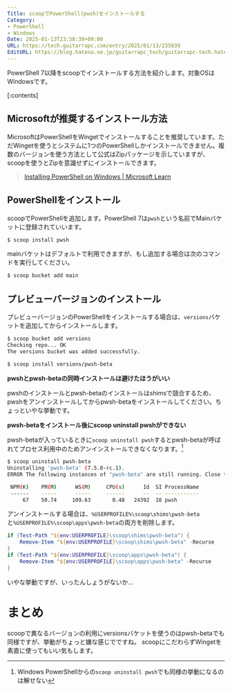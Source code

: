 ```yaml
---
Title: scoopでPowerShell(pwsh)をインストールする
Category:
- PowerShell
- Windows
Date: 2025-01-13T23:58:39+09:00
URL: https://tech.guitarrapc.com/entry/2025/01/13/235839
EditURL: https://blog.hatena.ne.jp/guitarrapc_tech/guitarrapc-tech.hatenablog.com/atom/entry/6802418398319871069
---
```


PowerShell 7以降をscoopでインストールする方法を紹介します。対象OSはWindowsです。

[:contents]

## Microsoftが推奨するインストール方法

MicrosoftはPowerShellをWingetでインストールすることを推奨しています。ただWingetを使うとシステムに1つのPowerShellしかインストールできません。複数のバージョンを使う方法として公式はZipパッケージを示していますが、scoopを使うとZipを意識せずにインストールできます。

> [Installing PowerShell on Windows | Microsoft Learn](https://learn.microsoft.com/en-us/powershell/scripting/install/installing-powershell-on-windows?view=powershell-7.4)

## PowerShellをインストール

scoopでPowerShellを追加します。PowerShell 7は`pwsh`という名前でMainバケットに登録されていいます。

```sh
$ scoop install pwsh
```

mainバケットはデフォルトで利用できますが、もし追加する場合は次のコマンドを実行してください。

```sh
$ scoop bucket add main
```

## プレビューバージョンのインストール

プレビューバージョンのPowerShellをインストールする場合は、`versions`バケットを追加してからインストールします。

```sh
$ scoop bucket add versions
Checking repo... OK
The versions bucket was added successfully.
```

```sh
$ scoop install versions/pwsh-beta
```

**pwshとpwsh-betaの同時インストールは避けたほうがいい**

pwshのインストールとpwsh-betaのインストールはshimsで競合するため、pwshをアンインストールしてからpwsh-betaをインストールしてください。ちょっといやな挙動です。

**pwsh-betaをインストール後にscoop uninstall pwshができない**

pwsh-betaが入っているときに`scoop uninstall pwsh`するとpwsh-betaが呼ばれてプロセス利用中のためアンインストールできなくなります。[^1]

```sh
$ scoop uninstall pwsh-beta
Uninstalling 'pwsh-beta' (7.5.0-rc.1).
ERROR The following instances of "pwsh-beta" are still running. Close them and try again.

 NPM(K)    PM(M)      WS(M)     CPU(s)      Id  SI ProcessName
 ------    -----      -----     ------      --  -- -----------
     67    50.74     109.63       0.48   24392  18 pwsh
```

アンインストールする場合は、`%USERPROFILE%\scoop\shims\pwsh-beta`と`%USERPROFILE%\scoop\apps\pwsh-beta`の両方を削除します。

```ps1
if (Test-Path "${env:USERPROFILE}\scoop\shims\pwsh-beta") {
    Remove-Item "${env:USERPROFILE}\scoop\shims\pwsh-beta" -Recurse
}
if (Test-Path "${env:USERPROFILE}\scoop\apps\pwsh-beta") {
    Remove-Item "${env:USERPROFILE}\scoop\apps\pwsh-beta" -Recurse
}
```

いやな挙動ですが、いったんしょうがないか...

[^1]: Windows PowerShellからの`scoop uninstall pwsh`でも同様の挙動になるのは解せない

# まとめ

scoopで異なるバージョンの利用にversionsバケットを使うのはpwsh-betaでも同様ですが、挙動がちょっと嫌な感じでですね。
scoopにこだわらずWingetを素直に使ってもいい気もします。
